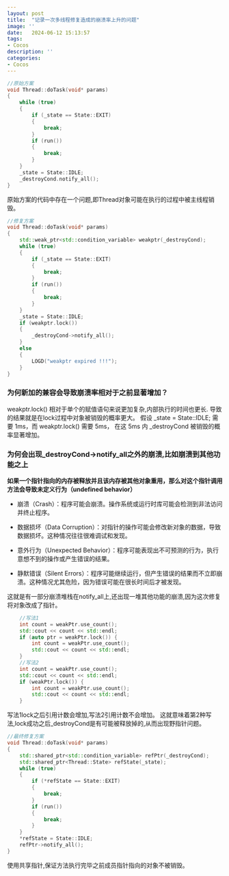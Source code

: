 ```yaml
---
layout: post
title:  "记录一次多线程修复造成的崩溃率上升的问题"
image: ''
date:   2024-06-12 15:13:57
tags:
- Cocos
description: ''
categories: 
- Cocos
---
```

```c++
//原始方案
void Thread::doTask(void* params)
{
    while (true)
    {
        if (_state == State::EXIT)
        {
            break;
        }
        if (run())
        {
            break;
        }
    }
    _state = State::IDLE;
    _destroyCond.notify_all();
}
```
原始方案的代码中存在一个问题,即Thread对象可能在执行的过程中被主线程销毁。
```c++
//修复方案
void Thread::doTask(void* params)
{
    std::weak_ptr<std::condition_variable> weakptr(_destroyCond);
    while (true)
    {
        if (_state == State::EXIT)
        {
            break;
        }
        if (run())
        {
            break;
        }
    }
    _state = State::IDLE;
    if (weakptr.lock())
    {
        _destroyCond->notify_all();
    }
    else
    {
        LOGD("weakptr expired !!!");
    }
}
```
### 为何新加的兼容会导致崩溃率相对于之前显著增加？
weakptr.lock() 相对于单个的赋值语句来说更加复杂,内部执行的时间也更长.
导致的结果就是在lock过程中对象被销毁的概率更大。
假设 _state = State::IDLE; 需要 1ms，而 weakptr.lock() 需要 5ms，
在这 5ms 内 _destroyCond 被销毁的概率显著增加。

### 为何会出现_destroyCond->notify_all之外的崩溃,比如崩溃到其他功能之上

__如果一个指针指向的内存被释放并且该内存被其他对象重用，那么对这个指针调用方法会导致未定义行为（undefined behavior）__
* 崩溃（Crash）：程序可能会崩溃。操作系统或运行时库可能会检测到非法访问并终止程序。

* 数据损坏（Data Corruption）：对指针的操作可能会修改新对象的数据，导致数据损坏。这种情况往往很难调试和发现。

* 意外行为（Unexpected Behavior）：程序可能表现出不可预测的行为，执行意想不到的操作或产生错误的结果。

* 静默错误（Silent Errors）：程序可能继续运行，但产生错误的结果而不立即崩溃。这种情况尤其危险，因为错误可能在很长时间后才被发现。

这就是有一部分崩溃堆栈在notify_all上,还出现一堆其他功能的崩溃,因为这次修复将对象改成了指针。

```c++
    //写法1
    int count = weakPtr.use_count();
    std::cout << count << std::endl;
    if (auto ptr = weakPtr.lock()) {
        int count = weakPtr.use_count();
        std::cout << count << std::endl;
    }
    //写法2
    int count = weakPtr.use_count();
    std::cout << count << std::endl;
    if (weakPtr.lock()) {
        int count = weakPtr.use_count();
        std::cout << count << std::endl;
    }
```
写法1lock之后引用计数会增加,写法2引用计数不会增加。
这就意味着第2种写法,lock成功之后_destroyCond是有可能被释放掉的,从而出现野指针问题。

```c++
//最终修复方案
void Thread::doTask(void* params)
{
    std::shared_ptr<std::condition_variable> refPtr(_destroyCond);
    std::shared_ptr<Thread::State> refState(_state);
    while (true)
    {
        if (*refState == State::EXIT)
        {
            break;
        }
        if (run())
        {
            break;
        }
    }
    *refState = State::IDLE;
	refPtr->notify_all();
}
```
使用共享指针,保证方法执行完毕之前成员指针指向的对象不被销毁。